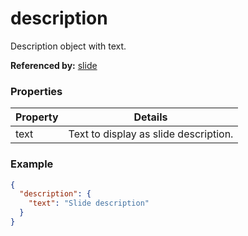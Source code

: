 # description

Description object with text.

**Referenced by:** [slide](slide.md)

### Properties

| Property | Details
| --- | ---
| text | Text to display as slide description.


### Example

```json
{
  "description": {
    "text": "Slide description"
  }
}
```

